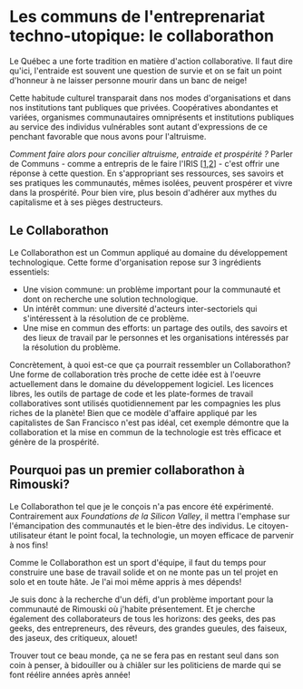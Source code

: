 # Les communs de l'entreprenariat techno-utopique: le collaborathon

Le Québec a une forte tradition en matière d'action collaborative. Il faut dire qu'ici, l'entraide est souvent une question de survie et on se fait un point d'honneur à ne laisser personne mourir dans un banc de neige!

Cette habitude culturel transparait dans nos modes d'organisations et dans nos institutions tant publiques que privées. Coopératives abondantes et variées, organismes communautaires omniprésents et institutions publiques au service des individus vulnérables sont autant d'expressions de ce penchant favorable que nous avons pour l'altruisme.

*Comment faire alors pour concilier altruisme, entraide et prospérité ?* Parler de Communs - comme a entrepris de le faire l'IRIS [[1](http://iris-recherche.qc.ca/publications/Commun1),[2](http://iris-recherche.qc.ca/publications/Commun2)] - c'est offrir une réponse à cette question. En s'appropriant ses ressources, ses savoirs et ses pratiques les communautés, mêmes isolées, peuvent prospérer et vivre dans la prospérité. Pour bien vire, plus besoin d'adhérer aux mythes du capitalisme et à ses pièges destructeurs.

## Le Collaborathon

Le Collaborathon est un Commun appliqué au domaine du développement technologique. Cette forme d'organisation repose sur 3 ingrédients essentiels:

  - Une vision commune:  un problème important pour la communauté et dont on recherche une solution technologique.
  - Un intérêt commun: une diversité d'acteurs inter-sectoriels qui s'intéressent à la résolution de ce problème.
  - Une mise en commun des efforts: un partage des outils, des savoirs et des lieux de travail par le personnes et les organisations intéressés par la résolution du problème.

Concrètement, à quoi est-ce que ça pourrait ressembler un Collaborathon? Une forme de collaboration très proche de cette idée est à l'oeuvre actuellement dans le domaine du développement logiciel. Les licences libres, les outils de partage de code et les plate-formes de travail collaboratives sont utilisés quotidiennement par les compagnies les plus riches de la planète! Bien que ce modèle d'affaire appliqué par les capitalistes de San Francisco n'est pas idéal, cet exemple démontre que la collaboration et la mise en commun de la technologie est très efficace et génère de la prospérité.

## Pourquoi pas un premier collaborathon à Rimouski?

Le Collaborathon tel que je le conçois n'a pas encore été expérimenté. Contrairement aux *Foundations de la Silicon Valley*, il mettra l'emphase sur l'émancipation des communautés et le bien-être des individus. Le citoyen-utilisateur étant le point focal, la technologie, un moyen efficace de parvenir à nos fins!

Comme le Collaborathon est un sport d'équipe, il faut du temps pour construire une base de travail solide et on ne monte pas un tel projet en solo et en toute hâte. Je l'ai moi même appris à mes dépends!

Je suis donc à la recherche d'un défi, d'un problème important pour la communauté de Rimouski où j'habite présentement. Et je cherche également des collaborateurs de tous les horizons: des geeks, des pas geeks, des entrepreneurs, des rêveurs, des grandes gueules, des faiseux, des jaseux, des critiqueux, alouet!

Trouver tout ce beau monde, ça ne se fera pas en restant seul dans son coin à penser, à bidouiller ou à chiâler sur les politiciens de marde qui se font réélire années après année!
